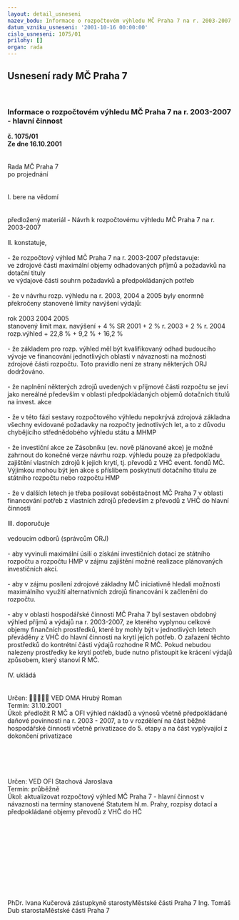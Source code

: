 ```yaml
---
layout: detail_usneseni
nazev_bodu: Informace o rozpočtovém výhledu MČ Praha 7 na r. 2003-2007 - hlavní činnost
datum_vzniku_usneseni: '2001-10-16 00:00:00'
cislo_usneseni: 1075/01
prilohy: []
organ: rada
---
```

<div id="ucUsn_pList" class="usn">
	<span><h2>Usnesení rady MČ Praha 7 </h2>
<br></span><div class="standBody">
<span><h3>Informace o rozpočtovém výhledu MČ Praha 7 na r. 2003-2007 - hlavní činnost</h3></span><div class="center">
		<strong>č. 1075/01</strong><br>
	</div>
<div class="center">
		<strong>Ze dne 16.10.2001</strong><br><br>
	</div>
<br>Rada MČ Praha 7<br>po projednání<br><br><br>I.	bere na vědomí<br><br> <br>předložený materiál - Návrh k rozpočtovému výhledu MČ Praha 7 na r. 2003-2007<br><br>II.	konstatuje,<br><br>- že rozpočtový výhled MČ Praha 7 na r. 2003-2007 představuje:<br>   ve zdrojové části maximální objemy odhadovaných příjmů a požadavků na dotační tituly<br>   ve výdajové části  souhrn požadavků  a předpokládaných potřeb<br><br>- že v návrhu  rozp. výhledu na r. 2003, 2004 a 2005  byly enormně  překročeny stanovené limity navýšení výdajů:<br><br>rok	           2003	              2004 	              2005<br>stanovený limit max. navýšení	   +   4 %  SR 2001	    + 2 %    r. 2003	     +   2 %   r. 2004<br>rozp.výhled	   + 22,8 %	    + 9,2 %	     + 16,2 %<br><br>- že základem pro rozp. výhled měl být kvalifikovaný odhad budoucího vývoje ve financování jednotlivých oblastí v návaznosti na možnosti zdrojové části rozpočtu. Toto pravidlo není ze strany některých ORJ dodržováno.<br><br>- že naplnění některých zdrojů uvedených v příjmové části rozpočtu se jeví jako nereálné především v oblasti předpokládaných objemů dotačních titulů na invest. akce<br><br>- že v této fázi sestavy rozpočtového výhledu nepokrývá zdrojová základna všechny evidované požadavky na rozpočty jednotlivých let, a to z důvodu chybějícího střednědobého výhledu státu a MHMP<br><br>- že investiční akce ze Zásobníku (ev. nově plánované akce) je možné zahrnout do konečné verze návrhu rozp. výhledu pouze za předpokladu zajištění vlastních zdrojů k jejich krytí, tj. převodů z VHČ event. fondů MČ. Výjimkou mohou být jen akce s příslibem poskytnutí dotačního titulu ze státního rozpočtu nebo rozpočtu HMP<br><br>- že  v dalších letech je třeba posilovat soběstačnost MČ Praha 7 v oblasti financování potřeb z vlastních zdrojů především z převodů z VHČ do hlavní činnosti<br> <br>III.	doporučuje<br><br>vedoucím  odborů (správcům ORJ)<br><br>- aby  vyvinuli maximální úsilí o získání investičních dotací ze státního rozpočtu a rozpočtu HMP v zájmu zajištění možné realizace plánovaných  investičních akcí.<br><br>- aby v zájmu posílení zdrojové základny MČ iniciativně hledali možnosti maximálního využití alternativních zdrojů financování k začlenění do rozpočtu. <br><br>- aby v oblasti hospodářské činnosti MČ Praha 7 byl sestaven obdobný výhled příjmů a výdajů na r. 2003-2007, ze kterého vyplynou celkové objemy finančních prostředků, které by mohly být v jednotlivých letech převáděny z VHČ do hlavní činnosti na krytí jejích potřeb. O zařazení těchto prostředků do kontrétní části výdajů rozhodne R MČ. Pokud nebudou nalezeny prostředky ke krytí potřeb, bude nutno přistoupit ke krácení výdajů způsobem, který stanoví R MČ.<br><br>IV.	ukládá <br><br> <br>Určen:	﷡﷡﷡﷡﷡	VED OMA Hrubý Roman<br>Termín: 31.10.2001<br>Úkol:	předložit R MČ a OFI výhled nákladů a výnosů včetně předpokládané daňové povinnosti na r. 2003 - 2007, a to v rozdělení na část běžné hospodářské činnosti včetně privatizace do 5. etapy a na část vyplývající z dokončení privatizace <br> <br><br><br> <br> <br>Určen:		VED OFI Stachová Jaroslava<br>Termín: průběžně<br>Úkol:	aktualizovat rozpočtový výhled MČ Praha 7 - hlavní činnost v návaznosti na termíny stanovené Statutem hl.m. Prahy, rozpisy dotací a   předpokládané objemy převodů z VHČ do HČ<br> <br><br><br><br><br><br><br><br><br> <br>	<br>PhDr. Ivana Kučerová zástupkyně starostyMěstské části Praha 7	Ing. Tomáš Dub starostaMěstské části Praha 7<br>	<br><br>
</div>
</div>